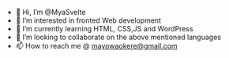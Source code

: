 - 👋 Hi, I’m @MyaSvelte
- 👀 I’m interested in fronted Web development 
- 🌱 I’m currently learning HTML, CSS,JS and WordPress 
- 💞️ I’m looking to collaborate on the above mentioned languages 
- 📫 How to reach me @ mayowaokere@gmail.com 

<!---
MyaSvelte/MyaSvelte is a ✨ special ✨ repository because its `README.md` (this file) appears on your GitHub profile.
You can click the Preview link to take a look at your changes.
--->
